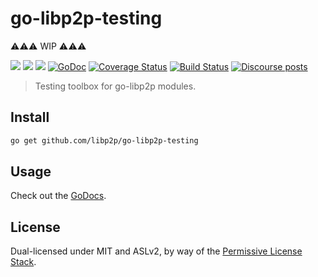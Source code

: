 # go-libp2p-testing

⚠️⚠️⚠️ WIP ⚠️⚠️⚠️

[![](https://img.shields.io/badge/made%20by-Protocol%20Labs-blue.svg?style=flat-square)](https://protocol.ai)
[![](https://img.shields.io/badge/project-libp2p-yellow.svg?style=flat-square)](https://libp2p.io/)
[![](https://img.shields.io/badge/freenode-%23libp2p-yellow.svg?style=flat-square)](http://webchat.freenode.net/?channels=%23libp2p)
[![GoDoc](https://godoc.org/github.com/libp2p/go-libp2p-testing?status.svg)](https://godoc.org/github.com/libp2p/go-libp2p-testing)
[![Coverage Status](https://coveralls.io/repos/github/libp2p/go-libp2p-testing/badge.svg?branch=master)](https://coveralls.io/github/libp2p/go-libp2p-testing?branch=master)
[![Build Status](https://travis-ci.org/libp2p/go-libp2p-testing.svg?branch=master)](https://travis-ci.org/libp2p/go-libp2p-testing)
[![Discourse posts](https://img.shields.io/discourse/https/discuss.libp2p.io/posts.svg)](https://discuss.libp2p.io)

> Testing toolbox for go-libp2p modules.

## Install

```sh
go get github.com/libp2p/go-libp2p-testing
```

## Usage

Check out the [GoDocs](https://godoc.org/github.com/libp2p/go-libp2p-testing).

## License

Dual-licensed under MIT and ASLv2, by way of the [Permissive License Stack](https://protocol.ai/blog/announcing-the-permissive-license-stack/).
